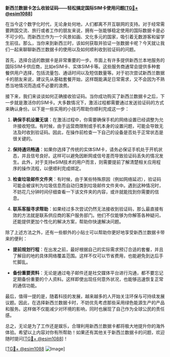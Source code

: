 **新西兰数据卡怎么收验证码——轻松搞定国际SIM卡使用问题[[TG💪+ @esim1088](https://t.me/s/esim1088)]**

在当今这个数字化时代，无论身处何地，人们都离不开互联网的支持。对于经常需要跨国交流、旅行或者工作的朋友来说，拥有一张能够稳定使用的国际数据卡是必不可少的。而新西兰作为一个风景如画、文化多元的国家，吸引着无数游客和留学生前往。那么，当你来到新西兰时，该如何获取并验证一张数据卡呢？今天就让我们一起来聊聊新西兰数据卡的使用以及如何顺利收到验证码的问题。

首先，选择合适的数据卡是非常重要的一步。市面上有许多提供新西兰本地服务的国际SIM卡供应商，比如eSIM卡、实体SIM卡等。这些服务商通常会提供多种套餐供用户选择，包括流量包、通话时间以及短信数量等。对于初次尝试新西兰数据卡的朋友来说，建议先从基础套餐开始，这样既能满足日常需求，又不会因为不熟悉当地情况而造成不必要的浪费。

接下来，我们来谈谈如何正确接收验证码。当你成功购买了新西兰数据卡之后，下一步就是激活你的SIM卡。大多数情况下，激活过程都需要通过发送验证码的方式来确认身份。以下是一些实用的小技巧帮助你顺利完成这一步：

1. **确保手机设置无误**：在激活过程中，你需要确保手机的网络设置已经调整为允许接收短信。有时候，由于运营商限制或手机本身的设置问题，可能会导致无法及时收到验证码。因此，在操作前检查一下自己的设备是否处于正常状态是很关键的。

2. **保持通讯畅通**：如果你选择了传统的实体SIM卡，请务必保证手机处于开机状态，并且信号良好。这样可以避免因断网或信号差而导致验证码丢失的情况发生。此外，对于支持eSIM技术的用户而言，则需要提前了解清楚相关应用程序的操作流程，以便顺利完成绑定。

3. **检查垃圾邮件文件夹**：有时候，由于某些特殊原因（例如网络延迟），验证码可能会被误判为垃圾信息而自动归类到垃圾邮件文件夹中。遇到这种情况时，不妨花几分钟时间仔细查看一下该文件夹的内容，或许就能找到你需要的信息。

4. **联系客服寻求帮助**：如果经过多次尝试仍然无法接收到验证码，那么最直接有效的方法就是联系供应商的客户服务部门。他们不仅能够为你解答各种疑问，还能提供更加个性化的解决方案，帮助你快速解决问题。

除了上述方法之外，还有一些额外的小贴士可以帮助你更好地享受新西兰数据卡带来的便利：

- **提前规划行程**：在出发之前，最好根据自己的实际需求预订合适的套餐，并且了解目的地的具体网络覆盖范围。这样不仅可以节省费用，也能避免到达后手忙脚乱。
  
- **备份重要资料**：无论是通过电子邮件还是社交媒体平台进行沟通，都不要忘记定期备份重要的个人资料。这样即使出现任何意外状况，也能够迅速恢复正常的通信功能。

最后，值得一提的是，随着科技的发展，越来越多的人开始关注环保与可持续发展议题。因此，在选择新西兰数据卡时，不妨优先考虑那些采用绿色能源生产的产品和服务。这样做不仅能减少对环境的影响，同时也展现了自己作为全球公民的责任感。

总之，无论是为了工作还是娱乐，合理利用新西兰数据卡都将极大地提升你的海外体验。希望以上内容对你有所帮助！如果还有其他关于新西兰数据卡的问题，欢迎随时提问[[TG💪+ @esim1088](https://t.me/s/esim1088)]！

[[TG💪+ @esim1088](https://t.me/s/esim1088) ![Image](https://i.postimg.cc/4NQfJmqS/Snipaste-2025-05-13-00-14-12.png)]